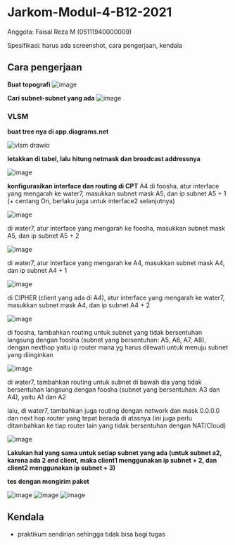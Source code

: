 # Jarkom-Modul-4-B12-2021

Anggota: Faisal Reza M (05111940000009)

Spesifikasi: harus ada screenshot, cara pengerjaan, kendala

## Cara pengerjaan
**Buat topografi**
![image](https://user-images.githubusercontent.com/11045113/143685901-8effe04e-67b6-4ac3-b150-16d047d9a951.png)

**Cari subnet-subnet yang ada**
![image](https://user-images.githubusercontent.com/11045113/143685993-eab465bf-cec8-4d4c-87e4-b183486c01cc.png)

### VLSM
**buat tree nya di app.diagrams.net**

![vlsm drawio](https://user-images.githubusercontent.com/11045113/143686124-0e24ce9d-cda3-4d96-b272-3d8ed40be011.png)

**letakkan di tabel, lalu hitung netmask dan broadcast addressnya**

![image](https://user-images.githubusercontent.com/11045113/143686929-91dfbe3b-4f1a-48ec-bcf0-dc6bc39b9a5b.png)

**konfigurasikan interface dan routing di CPT**
A4
di foosha, atur interface yang mengarah ke water7, masukkan subnet mask A5, dan ip subnet A5 + 1 (+ centang On, berlaku juga untuk interface2 selanjutnya)

![image](https://user-images.githubusercontent.com/11045113/143686976-9b363e60-5447-4b4b-bffe-16b889680511.png)

di water7, atur interface yang mengarah ke foosha, masukkan subnet mask A5, dan ip subnet A5 + 2

![image](https://user-images.githubusercontent.com/11045113/143687008-ab6d44d1-7e59-4c5d-9563-6fcc3119df63.png)

di water7, atur interface yang mengarah ke A4, masukkan subnet mask A4, dan ip subnet A4 + 1

![image](https://user-images.githubusercontent.com/11045113/143687074-4ebc8688-e29c-49c1-a8f1-dea09b56b172.png)

di CIPHER (client yang ada di A4), atur interface yang mengarah ke water7, masukkan subnet mask A4, dan ip subnet A4 + 2

![image](https://user-images.githubusercontent.com/11045113/143687142-27031c24-2244-4378-b765-b5efe3b256ee.png)

di foosha, tambahkan routing untuk subnet yang tidak bersentuhan langsung dengan foosha (subnet yang bersentuhan: A5, A6, A7, A8), dengan nexthop yaitu ip router mana yg harus dilewati untuk menuju subnet yang diinginkan

![image](https://user-images.githubusercontent.com/11045113/143687203-7c0c11b9-936e-4f76-a6e5-b09942af6130.png)

di water7, tambahkan routing untuk subnet di bawah dia yang tidak bersentuhan langsung dengan foosha (subnet yang bersentuhan: A3 dan A4), yaitu A1 dan A2

lalu, di water7, tambahkan juga routing dengan network dan mask 0.0.0.0 dan next hop router yang tepat berada di atasnya (ini juga perlu ditambahkan ke tiap router lain yang tidak bersentuhan dengan NAT/Cloud)

![image](https://user-images.githubusercontent.com/11045113/143687291-504c96b2-4801-4970-8a09-ce4dcd400743.png)

**Lakukan hal yang sama untuk setiap subnet yang ada (untuk subnet a2, karena ada 2 end client, maka client1 menggunakan ip subnet + 2, dan client2 menggunakan ip subnet + 3)**

**tes dengan mengirim paket**

![image](https://user-images.githubusercontent.com/11045113/143686461-dec5c004-7245-466f-8825-e0c65d424047.png)
![image](https://user-images.githubusercontent.com/11045113/143686462-e5b9d86c-255e-44c6-9a59-39636fbb61ba.png)
![image](https://user-images.githubusercontent.com/11045113/143686463-51744a3f-e20d-4b3f-beab-5d91ef493946.png)


## Kendala
- praktikum sendirian sehingga tidak bisa bagi tugas
